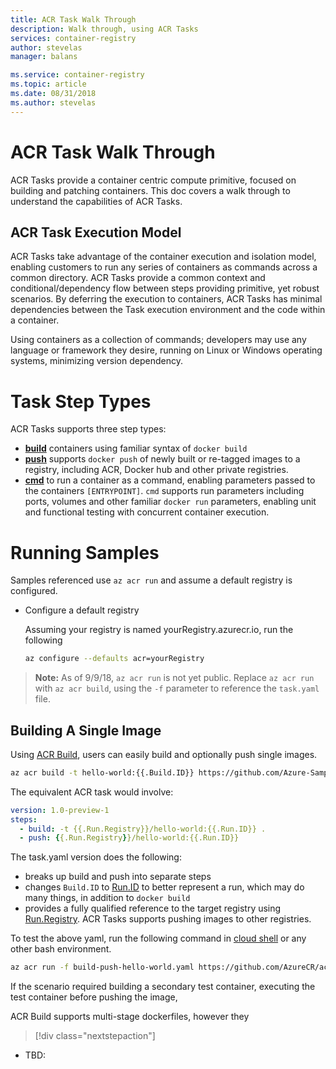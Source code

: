 ```yaml
---
title: ACR Task Walk Through
description: Walk through, using ACR Tasks
services: container-registry
author: stevelas
manager: balans

ms.service: container-registry
ms.topic: article
ms.date: 08/31/2018
ms.author: stevelas
---
```

# ACR Task Walk Through

ACR Tasks provide a container centric compute primitive, focused on building and patching containers.
This doc covers a walk through to understand the capabilities of ACR Tasks. 

## ACR Task Execution Model

ACR Tasks take advantage of the container execution and isolation model, enabling customers to run any series of containers as commands across a common directory. ACR Tasks provide a common context and conditional/dependency flow between steps providing primitive, yet robust scenarios. By deferring the execution to containers, ACR Tasks has minimal dependencies between the Task execution environment and the code within a container.

Using containers as a collection of commands; developers may use any language or framework they desire, running on Linux or Windows operating systems, minimizing version dependency. 

# Task Step Types
ACR Tasks supports three step types:
- **[build](#build)** containers using familiar syntax of `docker build`
- **[push](#push)** supports `docker push` of newly built or re-tagged images to a registry, including ACR, Docker hub and other private registries.
- **[cmd](#cmd)** to run a container as a command, enabling parameters passed to the containers `[ENTRYPOINT]`. `cmd` supports  run parameters including ports, volumes and other familiar `docker run` parameters, enabling unit and functional testing with concurrent container execution. 

# Running Samples

Samples referenced use `az acr run` and assume a default registry is configured.

- Configure a default registry

    Assuming your registry is named yourRegistry.azurecr.io, run the following
    ```sh
    az configure --defaults acr=yourRegistry
    ```

> **Note:** As of 9/9/18, `az acr run` is not yet public. Replace `az acr run` with `az acr build`, using the `-f` parameter to reference the `task.yaml` file.


## Building A Single Image

Using [ACR Build](https://aka.ms/acr/build), users can easily build and optionally push single images. 
```sh
az acr build -t hello-world:{{.Build.ID}} https://github.com/Azure-Samples/acr-build-helloworld-node.git
```

The equivalent ACR task would involve:
```yaml
version: 1.0-preview-1
steps:
  - build: -t {{.Run.Registry}}/hello-world:{{.Run.ID}} .
  - push: {{.Run.Registry}}/hello-world:{{.Run.ID}}
```

The task.yaml version does the following:

- breaks up build and push into separate steps
- changes `Build.ID` to [Run.ID](./container-registry-ref-acr-tasks-yaml.md#runid) to better represent a run, which may do many things, in addition to `docker build`
- provides a fully qualified reference to the target registry using [Run.Registry](./container-registry-ref-acr-tasks-yaml.md#run.registry). ACR Tasks supports pushing images to other registries.

To test the above yaml, run the following command in [cloud shell](https://shell.azure.com) or any other bash environment. 

```sh
az acr run -f build-push-hello-world.yaml https://github.com/AzureCR/acr-tasks-sample.git
```

If the scenario required building a secondary test container, executing the test container before pushing the image, 


ACR Build supports multi-stage dockerfiles, however they 

> [!div class="nextstepaction"]
* TBD: